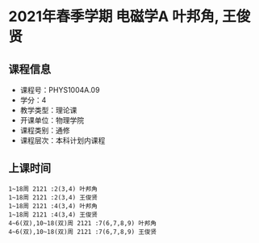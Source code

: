 # 2021年春季学期 电磁学A 叶邦角, 王俊贤






## 课程信息

- 课程号：PHYS1004A.09
- 学分：4
- 教学类型：理论课
- 开课单位：物理学院
- 课程类别：通修
- 课程层次：本科计划内课程

## 上课时间

```
1~18周 2121 :2(3,4) 叶邦角
1~18周 2121 :2(3,4) 王俊贤
1~18周 2121 :4(3,4) 叶邦角
1~18周 2121 :4(3,4) 王俊贤
4~6(双),10~18(双)周 2121 :7(6,7,8,9) 叶邦角
4~6(双),10~18(双)周 2121 :7(6,7,8,9) 王俊贤
```

